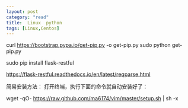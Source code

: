 ```yaml
---
layout: post
category: "read"
title:  Linux  python
tags: [Linux,Centos]
---
```



curl https://bootstrap.pypa.io/get-pip.py -o get-pip.py
sudo python get-pip.py

sudo pip install flask-restful

https://flask-restful.readthedocs.io/en/latest/reqparse.html

简易安装方法：
打开终端，执行下面的命令就自动安装好了：

wget -qO- https://raw.github.com/ma6174/vim/master/setup.sh | sh -x


